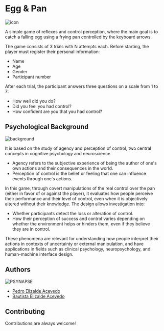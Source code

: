 
# Egg & Pan
![icon](https://raw.githubusercontent.com/PedroElizalde01/egg-pan/refs/heads/main/Assets/Sprites/pan%26egg_icon.jpg)

A simple game of reflexes and control perception, where the main goal is to catch a falling egg using a frying pan controlled by the keyboard arrows.

The game consists of 3 trials with N attempts each. Before starting, the player must register their personal information:
- Name
- Age
- Gender
- Participant number

After each trial, the participant answers three questions on a scale from 1 to 7:
- How well did you do?
- Did you feel you had control?
- How confident are you that you had control?

## Psychological Background
![background](https://raw.githubusercontent.com/PedroElizalde01/egg-pan/refs/heads/main/Assets/Sprites/background.png)

It is based on the study of agency and perception of control, two central concepts in cognitive psychology and neuroscience.
- Agency refers to the subjective experience of being the author of one's own actions and their consequences in the world.
- Perception of control is the belief or feeling that one can influence events through one's actions.

In this game, through covert manipulations of the real control over the pan (either in favor of or against the player), it evaluates how people perceive their performance and their level of control, even when it is objectively altered without their knowledge. The design allows investigation into:
- Whether participants detect the loss or alteration of control.
- How their perception of success and control varies depending on whether the environment helps or hinders them, even if they believe they are in control.

These phenomena are relevant for understanding how people interpret their actions in contexts of uncertainty or external manipulation, and have applications in fields such as clinical psychology, neuropsychology, and human-machine interface design.

## Authors
![PSYNAPSE](https://raw.githubusercontent.com/PedroElizalde01/egg-pan/f34f0858290d7974b04bd1113e6ed657a43e89a1/Assets/Sprites/PSYNAPSE.png)
- [Pedro Elizalde Acevedo](https://www.github.com/PedroElizalde01)
- [Bautista Elizalde Acevedo](https://www.linkedin.com/in/bautista-elizalde-acevedo-a44349151/)

## Contributing

Contributions are always welcome!
